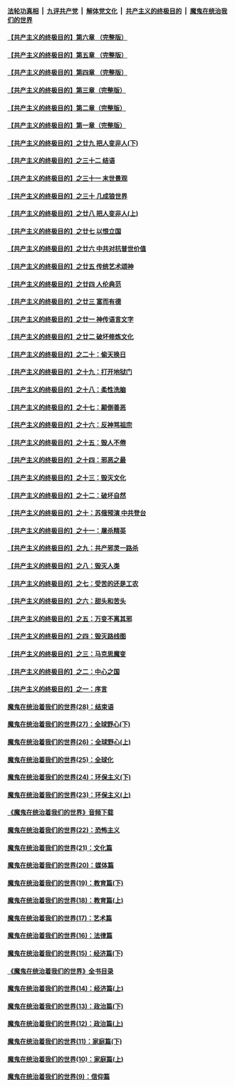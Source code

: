 

####  [法轮功真相](../../../../basic/blob/master/README.md?t=05272031) &nbsp;|&nbsp; [九评共产党](../../../../9ping.md/blob/master/README.md?t=05272031) &nbsp;|&nbsp; [解体党文化](../../../../jtdwh.md/blob/master/README.md?t=05272031)  &nbsp;|&nbsp; [共产主义的终极目的](../../../../gczydzjmd.md/blob/master/README.md?t=05272031) &nbsp;|&nbsp; [魔鬼在统治我们的世界](../../../../mgztzwmdsj.md/blob/master/README.md?t=05272031) 

#### [【共产主义的终极目的】第六章 （完整版）](../pages/nsc422/n11428913.md?t=05272031) 

#### [【共产主义的终极目的】第五章 （完整版）](../pages/nsc422/n11428912.md?t=05272031) 

#### [【共产主义的终极目的】第四章 （完整版）](../pages/nsc422/n11428907.md?t=05272031) 

#### [【共产主义的终极目的】第三章（完整版）](../pages/nsc422/n11428848.md?t=05272031) 

#### [【共产主义的终极目的】第二章（完整版）](../pages/nsc422/n11428831.md?t=05272031) 

#### [【共产主义的终极目的】第一章（完整版）](../pages/nsc422/n11417651.md?t=05272031) 

#### [【共产主义的终极目的】之廿九 把人变非人(下)](../pages/nsc422/n11344140.md?t=05272031) 

#### [【共产主义的终极目的】之三十二 结语](../pages/nsc422/n11360535.md?t=05272031) 

#### [【共产主义的终极目的】之三十一 末世景观](../pages/nsc422/n11351129.md?t=05272031) 

#### [【共产主义的终极目的】之三十 几成狼世界](../pages/nsc422/n11348280.md?t=05272031) 

#### [【共产主义的终极目的】之廿八 把人变非人(上)](../pages/nsc422/n11340492.md?t=05272031) 

#### [【共产主义的终极目的】之廿七 以恨立国](../pages/nsc422/n11336944.md?t=05272031) 

#### [【共产主义的终极目的】之廿六 中共对抗普世价值](../pages/nsc422/n11324785.md?t=05272031) 

#### [【共产主义的终极目的】之廿五 传统艺术颂神](../pages/nsc422/n11296396.md?t=05272031) 

#### [【共产主义的终极目的】之廿四 人伦典范](../pages/nsc422/n11296397.md?t=05272031) 

#### [【共产主义的终极目的】之廿三 富而有德](../pages/nsc422/n11283598.md?t=05272031) 

#### [【共产主义的终极目的】之廿一 神传语言文字](../pages/nsc422/n11263265.md?t=05272031) 

#### [【共产主义的终极目的】之廿二 破坏修炼文化](../pages/nsc422/n11245728.md?t=05272031) 

#### [【共产主义的终极目的】之二十：偷天换日](../pages/nsc422/n11238846.md?t=05272031) 

#### [【共产主义的终极目的】之十九：打开地狱门](../pages/nsc422/n11206376.md?t=05272031) 

#### [【共产主义的终极目的】之十八：柔性洗脑](../pages/nsc422/n11199994.md?t=05272031) 

#### [【共产主义的终极目的】之十七：颠倒善恶](../pages/nsc422/n11179782.md?t=05272031) 

#### [【共产主义的终极目的】之十六：反神骂祖宗](../pages/nsc422/n11166798.md?t=05272031) 

#### [【共产主义的终极目的】之十五：毁人不倦](../pages/nsc422/n11166792.md?t=05272031) 

#### [【共产主义的终极目的】之十四：邪恶之最](../pages/nsc422/n11150249.md?t=05272031) 

#### [【共产主义的终极目的】之十三：毁灭文化](../pages/nsc422/n11135227.md?t=05272031) 

#### [【共产主义的终极目的】之十二：破坏自然](../pages/nsc422/n11135214.md?t=05272031) 

#### [【共产主义的终极目的】之十：苏俄预演 中共登台](../pages/nsc422/n11118424.md?t=05272031) 

#### [【共产主义的终极目的】之十一：屠杀精英](../pages/nsc422/n11118442.md?t=05272031) 

#### [【共产主义的终极目的】之九：共产邪灵一路杀](../pages/nsc422/n11114139.md?t=05272031) 

#### [【共产主义的终极目的】之八：毁灭人类](../pages/nsc422/n11108503.md?t=05272031) 

#### [【共产主义的终极目的】之七：受苦的还是工农](../pages/nsc422/n11101809.md?t=05272031) 

#### [【共产主义的终极目的】之六：甜头和苦头](../pages/nsc422/n11096971.md?t=05272031) 

#### [【共产主义的终极目的】之五：万变不离其邪](../pages/nsc422/n11091285.md?t=05272031) 

#### [【共产主义的终极目的】之四：毁灭路线图](../pages/nsc422/n11086284.md?t=05272031) 

#### [【共产主义的终极目的】之三：马克思魔变](../pages/nsc422/n11061941.md?t=05272031) 

#### [【共产主义的终极目的】之二：中心之国](../pages/nsc422/n11047728.md?t=05272031) 

#### [【共产主义的终极目的】之一：序言](../pages/nsc422/n11086077.md?t=05272031) 

#### [魔鬼在统治着我们的世界(28)：结束语](../pages/nsc422/n10936246.md?t=05272031) 

#### [魔鬼在统治着我们的世界(27)：全球野心(下)](../pages/nsc422/n10928319.md?t=05272031) 

#### [魔鬼在统治着我们的世界(26)：全球野心(上)](../pages/nsc422/n10900318.md?t=05272031) 

#### [魔鬼在统治着我们的世界(25)：全球化](../pages/nsc422/n10788205.md?t=05272031) 

#### [魔鬼在统治着我们的世界(24)：环保主义(下)](../pages/nsc422/n10695307.md?t=05272031) 

#### [魔鬼在统治着我们的世界(23)：环保主义(上)](../pages/nsc422/n10688613.md?t=05272031) 

#### [《魔鬼在统治着我们的世界》音频下载](../pages/nsc422/n10635553.md?t=05272031) 

#### [魔鬼在统治着我们的世界(22)：恐怖主义](../pages/nsc422/n10614727.md?t=05272031) 

#### [魔鬼在统治着我们的世界(21)：文化篇](../pages/nsc422/n10597706.md?t=05272031) 

#### [魔鬼在统治着我们的世界(20)：媒体篇](../pages/nsc422/n10586579.md?t=05272031) 

#### [魔鬼在统治着我们的世界(19)：教育篇(下)](../pages/nsc422/n10564808.md?t=05272031) 

#### [魔鬼在统治着我们的世界(18)：教育篇(上)](../pages/nsc422/n10526970.md?t=05272031) 

#### [魔鬼在统治着我们的世界(17)：艺术篇](../pages/nsc422/n10499093.md?t=05272031) 

#### [魔鬼在统治着我们的世界(16)：法律篇](../pages/nsc422/n10485969.md?t=05272031) 

#### [魔鬼在统治着我们的世界(15)：经济篇(下)](../pages/nsc422/n10469975.md?t=05272031) 

#### [《魔鬼在统治着我们的世界》全书目录](../pages/nsc422/n10464261.md?t=05272031) 

#### [魔鬼在统治着我们的世界(14)：经济篇(上)](../pages/nsc422/n10457370.md?t=05272031) 

#### [魔鬼在统治着我们的世界(13)：政治篇(下)](../pages/nsc422/n10448270.md?t=05272031) 

#### [魔鬼在统治着我们的世界(12)：政治篇(上)](../pages/nsc422/n10444576.md?t=05272031) 

#### [魔鬼在统治着我们的世界(11)：家庭篇(下)](../pages/nsc422/n10440961.md?t=05272031) 

#### [魔鬼在统治着我们的世界(10)：家庭篇(上)](../pages/nsc422/n10435448.md?t=05272031) 

#### [魔鬼在统治着我们的世界(9)：信仰篇](../pages/nsc422/n10432159.md?t=05272031) 

